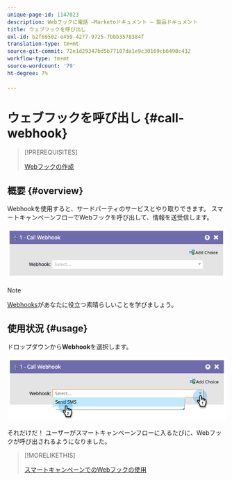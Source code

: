 ```yaml
---
unique-page-id: 1147023
description: Webフックに電話 —Marketoドキュメント — 製品ドキュメント
title: ウェブフックを呼び出し
exl-id: b2f69502-e459-4277-9725-7bbb3578384f
translation-type: tm+mt
source-git-commit: 72e1d29347bd5b77107da1e9c30169cb6490c432
workflow-type: tm+mt
source-wordcount: '79'
ht-degree: 7%

---
```


# ウェブフックを呼び出し {#call-webhook}

>[!PREREQUISITES]
>
>[Webフックの作成](/help/marketo/product-docs/administration/additional-integrations/create-a-webhook.md)

## 概要 {#overview}

Webhookを使用すると、サードパーティのサービスとやり取りできます。 スマートキャンペーンフローでWebフックを呼び出して、情報を送受信します。

![](assets/image2014-9-22-15-3a4-3a7.png)

>[!NOTE]
>
>[Webhooks](https://developers.marketo.com/documentation/webhooks/)があなたに役立つ素晴らしいことを学びましょう。

## 使用状況 {#usage}

ドロップダウンから&#x200B;**Webhook**&#x200B;を選択します。

![](assets/image2014-9-22-15-3a4-3a25.png)

それだけだ！ ユーザーがスマートキャンペーンフローに入るたびに、Webフックが呼び出されるようになりました。

>[!MORELIKETHIS]
>
>[スマートキャンペーンでのWebフックの使用](/help/marketo/product-docs/core-marketo-concepts/smart-campaigns/flow-actions/use-a-webhook-in-a-smart-campaign.md)
